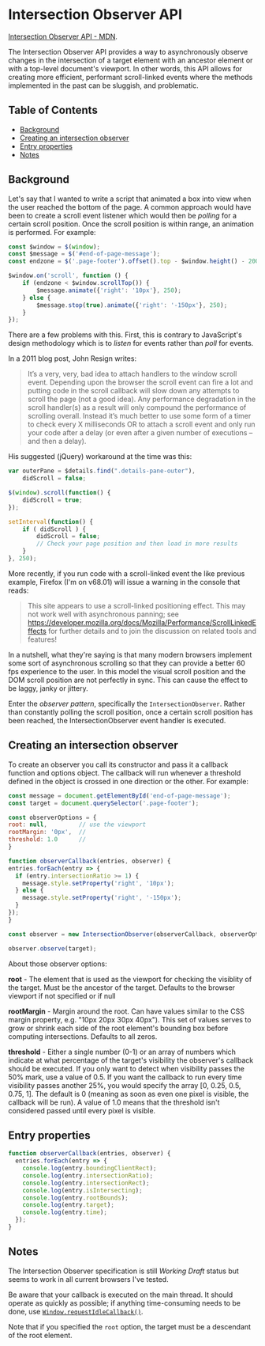# Intersection Observer API


[Intersection Observer API - MDN](https://developer.mozilla.org/en-US/docs/Web/API/Intersection_Observer_API).

The Intersection Observer API provides a way to asynchronously observe changes in the intersection of a target element with an ancestor element or with a top-level document's viewport. In other words, this API allows for creating more efficient, performant scroll-linked events where the methods implemented in the past can be sluggish, and problematic.

## Table of Contents

<!-- toc -->

- [Background](#background)
- [Creating an intersection observer](#creating-an-intersection-observer)
- [Entry properties](#entry-properties)
- [Notes](#notes)

<!-- tocstop -->

## Background

Let's say that I wanted to write a script that animated a box into view when the user reached the bottom of the page. A common approach would have been to create a scroll event listener which would then be *polling* for a certain scroll position. Once the scroll position is within range, an animation is performed. For example:

```javascript
const $window = $(window);
const $message = $('#end-of-page-message');
const endzone = $('.page-footer').offset().top - $window.height() - 200;

$window.on('scroll', function () {
    if (endzone < $window.scrollTop()) {
        $message.animate({'right': '10px'}, 250);
    } else {
        $message.stop(true).animate({'right': '-150px'}, 250);
    }
});
```

There are a few problems with this. First, this is contrary to JavaScript's design methodology which is to *listen* for events rather than *poll* for events.

In a 2011 blog post, John Resign writes:

> It’s a very, very, bad idea to attach handlers to the window scroll event. Depending upon the browser the scroll event can fire a lot and putting code in the scroll callback will slow down any attempts to scroll the page (not a good idea). Any performance degradation in the scroll handler(s) as a result will only compound the performance of scrolling overall. Instead it’s much better to use some form of a timer to check every X milliseconds OR to attach a scroll event and only run your code after a delay (or even after a given number of executions – and then a delay).

His suggested (jQuery) workaround at the time was this:

```javascript
var outerPane = $details.find(".details-pane-outer"),
    didScroll = false;

$(window).scroll(function() {
    didScroll = true;
});

setInterval(function() {
    if ( didScroll ) {
        didScroll = false;
        // Check your page position and then load in more results
    }
}, 250);
```

More recently, if you run code with a scroll-linked event the like previous example, Firefox (I'm on v68.01) will issue a warning in the console that reads:

> This site appears to use a scroll-linked positioning effect. This may not work well with asynchronous panning; see https://developer.mozilla.org/docs/Mozilla/Performance/ScrollLinkedEffects for further details and to join the discussion on related tools and features!

In a nutshell, what they're saying is that many modern browsers implement some sort of asynchronous scrolling so that they can provide a better 60 fps experience to the user. In this model the visual scroll position and the DOM scroll position are not perfectly in sync. This can cause the effect to be laggy, janky or jittery.

Enter the *observer pattern*, specifically the `IntersectionObserver`. Rather than constantly polling the scroll position, once a certain scroll position has been reached, the IntersectionObserver event handler is executed.


## Creating an intersection observer

To create an observer you call its constructor and pass it a callback function and options object. The callback will run whenever a threshold defined in the object is crossed in one direction or the other. For example:

```javascript
const message = document.getElementById('end-of-page-message');
const target = document.querySelector('.page-footer');

const observerOptions = {
root: null,         // use the viewport
rootMargin: '0px',  //
threshold: 1.0      //
}

function observerCallback(entries, observer) {
entries.forEach(entry => {
  if (entry.intersectionRatio >= 1) {
    message.style.setProperty('right', '10px');
  } else {
    message.style.setProperty('right', '-150px');
  }
});
}

const observer = new IntersectionObserver(observerCallback, observerOptions);

observer.observe(target);
```
About those observer options:

**root** - The element that is used as the viewport for checking the visiblity of the target. Must be the ancestor of the target. Defaults to the browser viewport if not specified or if null

**rootMargin** - Margin around the root. Can have values similar to the CSS margin property, e.g. "10px 20px 30px 40px"). This set of values serves to grow or shrink each side of the root element's bounding box before computing intersections. Defaults to all zeros.

**threshold** - Either a single number (0-1) or an array of numbers which indicate at what percentage of the target's visibility the observer's callback should be executed. If you only want to detect when visibility passes the 50% mark, use a value of 0.5. If you want the callback to run every time visibility passes another 25%, you would specify the array [0, 0.25, 0.5, 0.75, 1]. The default is 0 (meaning as soon as even one pixel is visible, the callback will be run). A value of 1.0 means that the threshold isn't considered passed until every pixel is visible.

## Entry properties

```javascript
function observerCallback(entries, observer) {
  entries.forEach(entry => {
    console.log(entry.boundingClientRect);
    console.log(entry.intersectionRatio);
    console.log(entry.intersectionRect);
    console.log(entry.isIntersecting);
    console.log(entry.rootBounds);
    console.log(entry.target);
    console.log(entry.time);
  });
}
```


## Notes

The Intersection Observer specification is still *Working Draft* status but seems to work in all current browsers I've tested.

Be aware that your callback is executed on the main thread. It should operate as quickly as possible; if anything time-consuming needs to be done, use [`Window.requestIdleCallback()`](https://developer.mozilla.org/en-US/docs/Web/API/Window/requestIdleCallback).

Note that if you specified the `root` option, the target must be a descendant of the root element.
